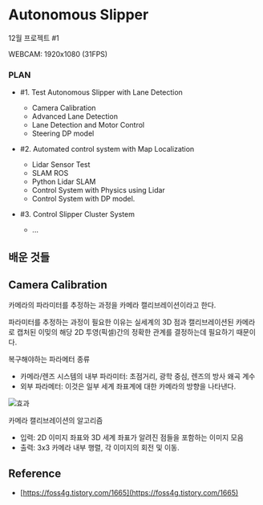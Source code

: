 # Autonomous Slipper

12월 프로젝트 #1

WEBCAM: 1920x1080 (31FPS)

### PLAN

-   #1. Test Autonomous Slipper with Lane Detection

    -   Camera Calibration
    -   Advanced Lane Detection
    -   Lane Detection and Motor Control
    -   Steering DP model

-   #2. Automated control system with Map Localization

    -   Lidar Sensor Test
    -   SLAM ROS
    -   Python Lidar SLAM
    -   Control System with Physics using Lidar
    -   Control System with DP model.

-   #3. Control Slipper Cluster System
    -   ...

## 배운 것들

## Camera Calibration

카메라의 파라미터를 추정하는 과정을 카메라 캘리브레이션이라고 한다.

파라미터를 추정하는 과정이 필요한 이유는 실세계의 3D 점과 캘리브레이션된 카메라로 캡처된 이밎의 해당 2D 투영(픽셀)간의 정확한 관계를 결정하는데 필요하기 때문이다.

복구해야하는 파라메터 종류

-   카메라/렌즈 시스템의 내부 파라미터: 초점거리, 광학 중심, 렌즈의 방사 왜곡 계수
-   외부 파라메터: 이것은 일부 세계 좌표계에 대한 카메라의 방향을 나타낸다.

![효과](https://img1.daumcdn.net/thumb/R1280x0/?scode=mtistory2&fname=https%3A%2F%2Fblog.kakaocdn.net%2Fdn%2Fdl3vHY%2FbtrdBqky97A%2FSPAVUg2WkbmXljImqdJAOK%2Fimg.jpg)

카메라 캘리브레이션의 알고리즘

-   입력: 2D 이미지 좌표와 3D 세계 좌표가 알려진 점들을 포함하는 이미지 모음
-   출력: 3x3 카메라 내부 행렬, 각 이미지의 회전 및 이동.

## Reference

-   [https://foss4g.tistory.com/1665](https://foss4g.tistory.com/1665)

